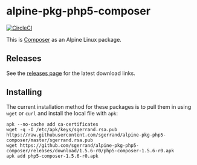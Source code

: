 # alpine-pkg-php5-composer

[![CircleCI](https://img.shields.io/circleci/project/sgerrand/alpine-pkg-php5-composer/master.svg)](https://circleci.com/gh/sgerrand/alpine-pkg-php5-composer)

This is [Composer][composer] as an Alpine Linux package.

## Releases

See the [releases page](https://github.com/sgerrand/alpine-pkg-php5-composer/releases) for the latest
download links.

## Installing

The current installation method for these packages is to pull them in using
`wget` or `curl` and install the local file with `apk`:

    apk --no-cache add ca-certificates
    wget -q -O /etc/apk/keys/sgerrand.rsa.pub https://raw.githubusercontent.com/sgerrand/alpine-pkg-php5-composer/master/sgerrand.rsa.pub
    wget https://github.com/sgerrand/alpine-pkg-php5-composer/releases/download/1.5.6-r0/php5-composer-1.5.6-r0.apk
    apk add php5-composer-1.5.6-r0.apk

[composer]: https://getcomposer.org

